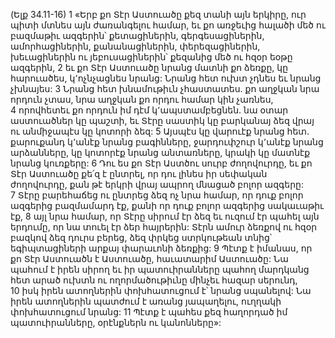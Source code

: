 (Ելք 34.11-16)
1 «Երբ քո Տէր Աստուածը քեզ տանի այն երկիրը, ուր պիտի մտնես այն ժառանգելու համար, եւ քո առջեւից հալածի մեծ ու բազմաթիւ ազգերին՝ քետացիներին, գերգեսացիներին, ամորհացիներին, քանանացիներին, փերեզացիներին, խեւացիներին ու յեբուսացիներին՝ քեզանից մեծ ու հզօր եօթը ազգերին, 2 եւ քո Տէր Աստուածը նրանց մատնի քո ձեռքը, կը հարուածես, կ՚ոչնչացնես նրանց: Նրանց հետ ուխտ չդնես եւ նրանց չխնայես: 3 Նրանց հետ խնամութիւն չհաստատես. քո աղջկան նրա որդուն չտաս, նրա աղջկան քո որդու համար կին չառնես, 4 որովհետեւ քո որդուն իմ դէմ կ՚ապստամբեցնեն. նա օտար աստուածներ կը պաշտի, եւ Տէրը սաստիկ կը բարկանայ ձեզ վրայ ու անմիջապէս կը կոտորի ձեզ: 5 Այսպէս կը վարուէք նրանց հետ. քարուքանդ կ՚անէք նրանց բագինները, ջարդուփշուր կ՚անէք նրանց արձանները, կը կոտորէք նրանց անտառները, կրակի կը մատնէք նրանց կուռքերը: 6 Դու ես քո Տէր Աստծու սուրբ ժողովուրդը, եւ քո Տէր Աստուածը քե՛զ է ընտրել, որ դու լինես իր սեփական ժողովուրդը, քան թէ երկրի վրայ ապրող մնացած բոլոր ազգերը: 7 Տէրը բարեհաճեց ու ընտրեց ձեզ ոչ նրա համար, որ դուք բոլոր ազգերից բազմամարդ էք, քանի որ դուք բոլոր ազգերից սակաւաթիւ էք, 8 այլ նրա համար, որ Տէրը սիրում էր ձեզ եւ ուզում էր պահել այն երդումը, որ նա տուել էր ձեր հայրերին: Տէրն ամուր ձեռքով ու հզօր բազկով ձեզ դուրս բերեց, ձեզ փրկեց ստրկութեան տնից՝ եգիպտացիների արքայ փարաւոնի ձեռքից: 9 Պէտք է իմանաս, որ քո Տէր Աստուածն է Աստուածը, հաւատարիմ Աստուածը: Նա պահում է իրեն սիրող եւ իր պատուիրանները պահող մարդկանց հետ արած ուխտն ու ողորմածութիւնը մինչեւ հազար սերունդ, 10 իսկ իրեն ատողներին փոխհատուցում է՝ նրանց սպանելով: Նա իրեն ատողներին պատժում է առանց յապաղելու, ուղղակի փոխհատուցում նրանց:
11 Պէտք է պահես քեզ հաղորդած իմ պատուիրանները, օրէնքներն ու կանոնները»:
